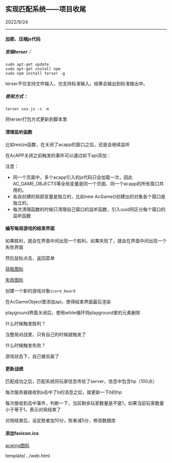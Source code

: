 ## 实现匹配系统——项目收尾

2022/9/24

---------------

#### 加密、压缩js代码

##### 安装terser：

```shell
sudo apt-get update
sudo apt-get install npm
sudo npm install terser -g
```

terser不仅支持文件输入，也支持标准输入。结果会输出到标准输出中。

##### 使用方式：

`terser xxx.js -c -m`

将terser打包方式更新到脚本里

#### 清理监听函数

比如resize函数，在关闭了acapp的窗口之后，还是会继续监听

在AcAPP关闭之前触发的事件可以通过如下api添加：

注意：

- 同一个页面中，多个acapp引入的js代码只会加载一次，因此AC_GAME_OBJECTS等全局变量是同一个页面、同一个acapp的所有窗口共用的。
- 各自创建的局部变量是独立的，比如new AcGame()创建出的对象各个窗口是独立的。
- 每次清理函数的时候只清理自己窗口的监听函数，引入uuid将区分每个窗口的监听函数

#### 编写每局游戏的结束界面

如果胜利，就会在界面中间出现一个胜利，如果失败了，就会在界面中间出现一个失败界面

然后鼠标点击，返回菜单

[获胜图标](https://cdn.acwing.com/media/article/image/2021/12/17/1_8f58341a5e-win.png)

[失败图标](https://cdn.acwing.com/media/article/image/2021/12/17/1_9254b5f95e-lose.png)

创建一个新的游戏对象`score_board`

在AcGameObject里添加api，使得结束界面最后渲染

playground界面关闭后，使用while循环将playground里的元素删除

什么时候触发胜利？

当整局对战里，只有自己的时候就触发了

什么时候触发失败？

游戏状态下，自己被击毙了

#### 更新战绩

匹配成功之后，匹配系统将玩家信息传给了server，信息中包含hp（100点）

每次服务器接收到a击中了b的消息之后，就更新一下b的hp

每次接收到击中事件，判断一下，当前剩余玩家数量是不是1，如果当前玩家数量小于等于1，表示对局结束了

对局结束后，设定胜者加10分，败者减5分，修改数据库

#### 添加favicon.ico

[acwing图标](https://cdn.acwing.com/media/article/image/2021/12/17/1_be4c11ce5f-acapp.png)

template/.../web.html